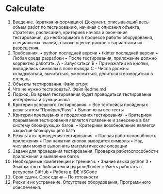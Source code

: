 # Calculate
1.	Введение. (краткая информацию) 
  Документ, описывающий весь объем работ по тестированию, начиная с описания объекта, стратегии, расписания, критериев начала и окончания тестирования, до необходимого в процессе работы оборудования, специальных знаний, а также оценки рисков с вариантами их разрешения.
2.	Требования.
  •	python последней версии
  •	tkinter последней версии
  •	Любая среда разрабоки
  •	После тестирования, приложение должно корректно работать: 
    A - Запускаться
    B - При нажатии на кнопки, выводились символы в поле вывода 
    C - Числа должны складываться, вычитаться, умножаться, делиться и возводиться в степень
3.	Объекты тестирования.
  Файл prr.py:
4.	Что не нужно тестировать?.
  Файл Redme.md
5.	Подход. 
  Во время тестирования будет проводиться тестирование интерфейса и функционала
6.	Критерии успешного тестирования. 
  • Все тесткейсы пройдены с результатом “Пройден/Pass”
  • Выполнены все тесты
7.	Критерии прерывания и продолжения тестирования. 
  • Критерием прерывания тестирования является появление и занесение в баг систему блокирующих багов.
  • Критерием возобновление является закрытие блокирующего бага
8.	Результаты проведения тестирования. 
  • Полная работоспособность приложения
  • При нажатии кнопок выводятся символы
  • Над числами можно выполнить математические операции
9.	Задачи для проведения тестирования. 
  Проверка работоспособности приложения и выявление багов
10.	Необходимые компетенции и тренинги. 
  • Знание языка python 3
  • Знакомство с библиотекой pygame/tkinter
  • Уметь работать с ресурсом GitHub
  • Работа в IDE VSCode
11.	Срок сдачи. 
  Срок сдачи – По готовности
12.	Риски и их устранение. 
  Отсутствие оборудования, Программного обеспечения.

